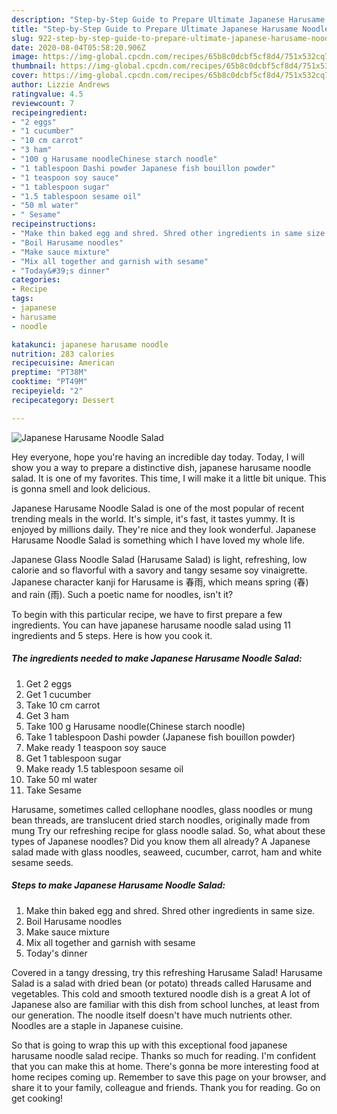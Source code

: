 ```yaml
---
description: "Step-by-Step Guide to Prepare Ultimate Japanese Harusame Noodle Salad"
title: "Step-by-Step Guide to Prepare Ultimate Japanese Harusame Noodle Salad"
slug: 922-step-by-step-guide-to-prepare-ultimate-japanese-harusame-noodle-salad
date: 2020-08-04T05:58:20.906Z
image: https://img-global.cpcdn.com/recipes/65b8c0dcbf5cf8d4/751x532cq70/japanese-harusame-noodle-salad-recipe-main-photo.jpg
thumbnail: https://img-global.cpcdn.com/recipes/65b8c0dcbf5cf8d4/751x532cq70/japanese-harusame-noodle-salad-recipe-main-photo.jpg
cover: https://img-global.cpcdn.com/recipes/65b8c0dcbf5cf8d4/751x532cq70/japanese-harusame-noodle-salad-recipe-main-photo.jpg
author: Lizzie Andrews
ratingvalue: 4.5
reviewcount: 7
recipeingredient:
- "2 eggs"
- "1 cucumber"
- "10 cm carrot"
- "3 ham"
- "100 g Harusame noodleChinese starch noodle"
- "1 tablespoon Dashi powder Japanese fish bouillon powder"
- "1 teaspoon soy sauce"
- "1 tablespoon sugar"
- "1.5 tablespoon sesame oil"
- "50 ml water"
- " Sesame"
recipeinstructions:
- "Make thin baked egg and shred. Shred other ingredients in same size."
- "Boil Harusame noodles"
- "Make sauce mixture"
- "Mix all together and garnish with sesame"
- "Today&#39;s dinner"
categories:
- Recipe
tags:
- japanese
- harusame
- noodle

katakunci: japanese harusame noodle 
nutrition: 283 calories
recipecuisine: American
preptime: "PT38M"
cooktime: "PT49M"
recipeyield: "2"
recipecategory: Dessert

---
```



![Japanese Harusame Noodle Salad](https://img-global.cpcdn.com/recipes/65b8c0dcbf5cf8d4/751x532cq70/japanese-harusame-noodle-salad-recipe-main-photo.jpg)

Hey everyone, hope you're having an incredible day today. Today, I will show you a way to prepare a distinctive dish, japanese harusame noodle salad. It is one of my favorites. This time, I will make it a little bit unique. This is gonna smell and look delicious.

Japanese Harusame Noodle Salad is one of the most popular of recent trending meals in the world. It's simple, it's fast, it tastes yummy. It is enjoyed by millions daily. They're nice and they look wonderful. Japanese Harusame Noodle Salad is something which I have loved my whole life.

Japanese Glass Noodle Salad (Harusame Salad) is light, refreshing, low calorie and so flavorful with a savory and tangy sesame soy vinaigrette. Japanese character kanji for Harusame is 春雨, which means spring (春) and rain (雨). Such a poetic name for noodles, isn&#39;t it?


To begin with this particular recipe, we have to first prepare a few ingredients. You can have japanese harusame noodle salad using 11 ingredients and 5 steps. Here is how you cook it.

<!--inarticleads1-->

##### The ingredients needed to make Japanese Harusame Noodle Salad:

1. Get 2 eggs
1. Get 1 cucumber
1. Take 10 cm carrot
1. Get 3 ham
1. Take 100 g Harusame noodle(Chinese starch noodle)
1. Take 1 tablespoon Dashi powder (Japanese fish bouillon powder)
1. Make ready 1 teaspoon soy sauce
1. Get 1 tablespoon sugar
1. Make ready 1.5 tablespoon sesame oil
1. Take 50 ml water
1. Take  Sesame


Harusame, sometimes called cellophane noodles, glass noodles or mung bean threads, are translucent dried starch noodles, originally made from mung Try our refreshing recipe for glass noodle salad. So, what about these types of Japanese noodles? Did you know them all already? A Japanese salad made with glass noodles, seaweed, cucumber, carrot, ham and white sesame seeds. 

<!--inarticleads2-->

##### Steps to make Japanese Harusame Noodle Salad:

1. Make thin baked egg and shred. Shred other ingredients in same size.
1. Boil Harusame noodles
1. Make sauce mixture
1. Mix all together and garnish with sesame
1. Today&#39;s dinner


Covered in a tangy dressing, try this refreshing Harusame Salad! Harusame Salad is a salad with dried bean (or potato) threads called Harusame and vegetables. This cold and smooth textured noodle dish is a great A lot of Japanese also are familiar with this dish from school lunches, at least from our generation. The noodle itself doesn&#39;t have much nutrients other. Noodles are a staple in Japanese cuisine. 

So that is going to wrap this up with this exceptional food japanese harusame noodle salad recipe. Thanks so much for reading. I'm confident that you can make this at home. There's gonna be more interesting food at home recipes coming up. Remember to save this page on your browser, and share it to your family, colleague and friends. Thank you for reading. Go on get cooking!
